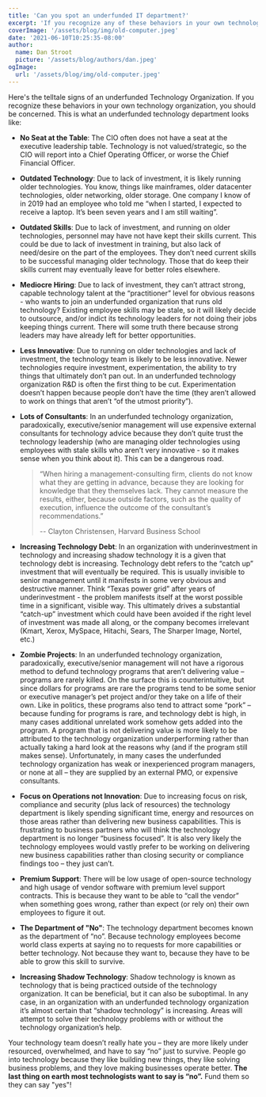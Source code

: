 ```yaml
---
title: 'Can you spot an underfunded IT department?'
excerpt: 'If you recognize any of these behaviors in your own technology organization, you might be experiencing an underfunded technology department.  Your technology team doesn’t really hate you – they are more likely under resourced, overwhelmed, and have to say “no” just to survive.  People go into technology because they like building new things, they like solving business problems, and they love making businesses operate better.  The last thing on earth most technologists want to say is “no”.  '
coverImage: '/assets/blog/img/old-computer.jpeg'
date: '2021-06-10T10:25:35-08:00'
author:
  name: Dan Stroot
  picture: '/assets/blog/authors/dan.jpeg'
ogImage:
  url: '/assets/blog/img/old-computer.jpeg'
---
```


Here's the telltale signs of an underfunded Technology Organization.  If you recognize these behaviors in your own technology organization, you should be concerned.  This is what an underfunded technology department looks like:

* **No Seat at the Table**: The CIO often does not have a seat at the executive leadership table.  Technology is not valued/strategic, so the CIO will report into a Chief Operating Officer, or worse the Chief Financial Officer.
* **Outdated Technology**: Due to lack of investment, it is likely running older technologies.  You know, things like mainframes, older datacenter technologies, older networking, older storage.  One company I know of in 2019 had an employee who told me “when I started, I expected to receive a laptop.  It’s been seven years and I am still waiting”.
* **Outdated Skills**: Due to lack of investment, and running on older technologies, personnel may have not have kept their skills current.  This could be due to lack of investment in training, but also lack of need/desire on the part of the employees.  They don’t need current skills to be successful managing older technology.  Those that do keep their skills current may eventually leave for better roles elsewhere.
* **Mediocre Hiring**: Due to lack of investment, they can’t attract strong, capable technology talent at the “practitioner” level for obvious reasons - who wants to join an underfunded organization that runs old technology? Existing employee skills may be stale, so it will likely decide to outsource, and/or indict its technology leaders for not doing their jobs keeping things current. There will some truth there because strong leaders may have already left for better opportunities.  
* **Less Innovative**: Due to running on older technologies and lack of investment, the technology team is likely to be less innovative.  Newer technologies require investment, experimentation, the ability to try things that ultimately don’t pan out.  In an underfunded technology organization R&D is often the first thing to be cut.  Experimentation doesn’t happen because people don’t have the time (they aren’t allowed to work on things that aren’t “of the utmost priority”).
* **Lots of Consultants**: In an underfunded technology organization, paradoxically, executive/senior management will use expensive external consultants for technology advice because they don’t quite trust the technology leadership (who are managing older technologies using employees with stale skills who aren’t very innovative - so it makes sense when you think about it).  This can be a dangerous road.  

  >“When hiring a management-consulting firm, clients do not know what they are getting in advance, because they are looking for knowledge that they themselves lack. They cannot measure the results, either, because outside factors, such as the quality of execution, influence the outcome of the consultant’s recommendations.”
  >
  >  -- Clayton Christensen, Harvard Business School
  
* **Increasing Technology Debt**: In an organization with underinvestment in technology and increasing shadow technology it is a given that technology debt is increasing.  Technology debt refers to the “catch up” investment that will eventually be required. This is usually invisible to senior management until it manifests in some very obvious and destructive manner. Think “Texas power grid” after years of underinvestment - the problem manifests itself at the worst possible time in a significant, visible way.  This ultimately drives a substantial “catch-up” investment which could have been avoided if the right level of investment was made all along, or the company becomes irrelevant (Kmart, Xerox, MySpace, Hitachi, Sears, The Sharper Image, Nortel, etc.)
* **Zombie Projects**: In an underfunded technology organization, paradoxically, executive/senior management will not have a rigorous method to defund technology programs that aren’t delivering value – programs are rarely killed.  On the surface this is counterintuitive, but since dollars for programs are rare the programs tend to be some senior or executive manager’s pet project and/or they take on a life of their own.  Like in politics, these programs also tend to attract some “pork” – because funding for programs is rare, and technology debt is high, in many cases additional unrelated work somehow gets added into the program.  A program that is not delivering value is more likely to be attributed to the technology organization underperforming rather than actually taking a hard look at the reasons why (and if the program still makes sense).  Unfortunately, in many cases the underfunded technology organization has weak or inexperienced program managers, or none at all – they are supplied by an external PMO, or expensive consultants.  
* **Focus on Operations not Innovation**: Due to increasing focus on risk, compliance and security (plus lack of resources) the technology department is likely spending significant time, energy and resources on those areas rather than delivering new business capabilities.  This is frustrating to business partners who will think the technology department is no longer “business focused”.  It is also very likely the technology employees would vastly prefer to be working on delivering new business capabilities rather than closing security or compliance findings too – they just can’t.  
* **Premium Support**: There will be low usage of open-source technology and high usage of vendor software with premium level support contracts.  This is because they want to be able to “call the vendor” when something goes wrong, rather than expect (or rely on) their own employees to figure it out.  
* **The Department of "No"**: The technology department becomes known as the department of “no”.  Because technology employees become world class experts at saying no to requests for more capabilities or better technology. Not because they want to, because they have to be able to grow this skill to survive.  
* **Increasing Shadow Technology**: Shadow technology is known as technology that is being practiced outside of the technology organization.  It can be beneficial, but it can also be suboptimal.  In any case, in an organization with an underfunded technology organization it’s almost certain that “shadow technology” is increasing.  Areas will attempt to solve their technology problems with or without the technology organization’s help.  

Your technology team doesn’t really hate you – they are more likely under resourced, overwhelmed, and have to say “no” just to survive.  People go into technology because they like building new things, they like solving business problems, and they love making businesses operate better.  **The last thing on earth most technologists want to say is “no”.**  Fund them so they can say "yes"!
